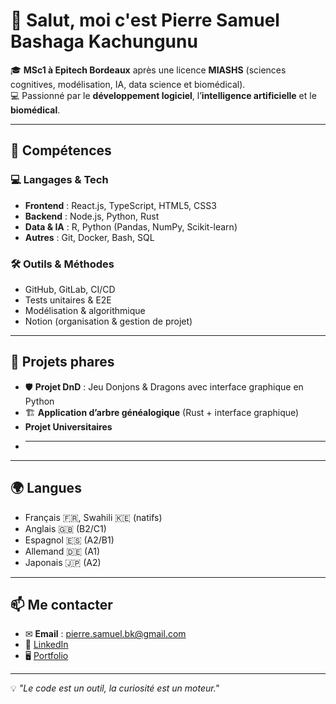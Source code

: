 # 👋 Salut, moi c'est Pierre Samuel Bashaga Kachungunu

🎓 **MSc1 à Epitech Bordeaux** après une licence **MIASHS** (sciences cognitives, modélisation, IA, data science et biomédical).  
💻 Passionné par le **développement logiciel**, l’**intelligence artificielle** et le **biomédical**.

---

## 🚀 Compétences

### 💻 Langages & Tech
- **Frontend** : React.js, TypeScript, HTML5, CSS3  
- **Backend** : Node.js, Python, Rust  
- **Data & IA** : R, Python (Pandas, NumPy, Scikit-learn)  
- **Autres** : Git, Docker, Bash, SQL

### 🛠 Outils & Méthodes
- GitHub, GitLab, CI/CD  
- Tests unitaires & E2E  
- Modélisation & algorithmique  
- Notion (organisation & gestion de projet)

---

## 📌 Projets phares
- 🛡 **Projet DnD** : Jeu Donjons & Dragons avec interface graphique en Python  
- 🏗 **Application d’arbre généalogique** (Rust + interface graphique)
-    **Projet Universitaires**
-    ****

---

## 🌍 Langues
- Français 🇫🇷, Swahili 🇰🇪 (natifs)  
- Anglais 🇬🇧 (B2/C1)  
- Espagnol 🇪🇸 (A2/B1)  
- Allemand 🇩🇪 (A1)  
- Japonais 🇯🇵 (A2)

---

## 📫 Me contacter
- ✉ **Email** : pierre.samuel.bk@gmail.com  
- 💼 [LinkedIn](https://www.linkedin.com/in/pierresamuelbk)  
- 🖥 [Portfolio](https://github.com/pierresamuelbk)

---

💡 *"Le code est un outil, la curiosité est un moteur."*

